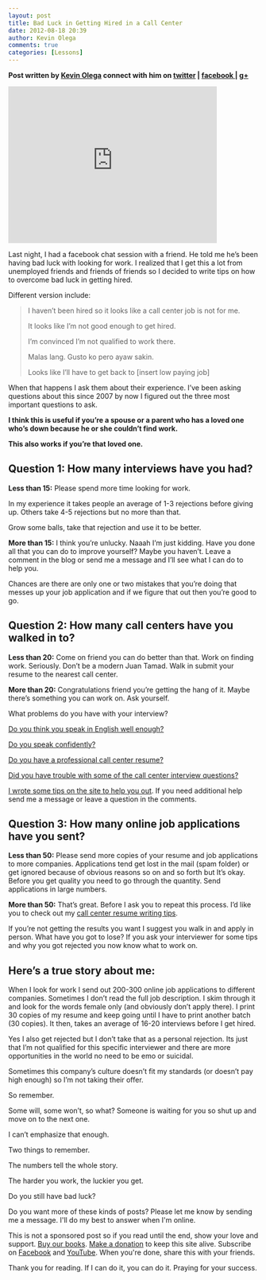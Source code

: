 ```yaml
---
layout: post
title: Bad Luck in Getting Hired in a Call Center
date: 2012-08-18 20:39
author: Kevin Olega
comments: true
categories: [Lessons]
---
```

<strong>Post written by <a href="http://kevinolega.com/">Kevin Olega</a> connect with him on <a href="http://twitter.com/kevinolega">twitter</a> | <a href="http://www.facebook.com/profile.php?id=100003220910840">facebook </a>| <a href="https://plus.google.com/107007774605671245935/posts">g+</a></strong>

<iframe src="http://www.youtube.com/embed/OGHbvRhtAjI?rel=0" frameborder="0" width="420" height="315"></iframe>

Last night, I had a facebook chat session with a friend. He told me he’s been having bad luck with looking for work. I realized that I get this a lot from unemployed friends and friends of friends so I decided to write tips on how to overcome bad luck in getting hired.

Different version include:

<blockquote>I haven’t been hired so it looks like a call center job is not for me.

It looks like I’m not good enough to get hired.

I’m convinced I’m not qualified to work there.

Malas lang. Gusto ko pero ayaw sakin.

Looks like I’ll have to get back to [insert low paying job]</blockquote>

When that happens I ask them about their experience. I’ve been asking questions about this since 2007 by  now I figured out the three most important questions to ask.

<strong>I think this is useful if you’re a spouse or a parent who has a loved one who’s down because he or she couldn’t find work. </strong>

<strong>This also works if you’re that loved one.</strong>

<h2 dir="ltr">Question 1: How many interviews have you had?</h2>

<strong>Less than 15:</strong> Please spend more time looking for work.

In my experience it takes people an average of 1-3 rejections before giving up. Others take 4-5 rejections but no more than that.

Grow some balls, take that rejection and use it to be better.

<strong>More than 15:</strong> I think you’re unlucky. Naaah I’m just kidding. Have you done all that you can do to improve yourself? Maybe you haven’t. Leave a comment in the blog or send me a message and I’ll see what I can do to help you.

Chances are there are only one or two mistakes that you’re doing that messes up your job application and if we figure that out then you’re good to go.

<h2 dir="ltr">Question 2: How many call centers have you walked in to?</h2>

<strong>Less than 20:</strong> Come on friend you can do better than that. Work on finding work. Seriously. Don’t be a modern Juan Tamad. Walk in submit your resume to the nearest call center.

<strong>More than 20:</strong> Congratulations friend you’re getting the hang of it. Maybe there’s something you can work on. Ask yourself.

What problems do you have with your interview?

<a href="http://callcentertrainingtips.com/how-to-sound-better-at-call-center-interviews-with-the-sossy-mode/">Do you think you speak in English well enough?</a>

<a href="http://callcentertrainingtips.com/how-to-speak-better-at-a-call-center-job-interview-with-celebrity-mode/">Do you speak confidently?</a>

<a href="http://callcentertrainingtips.com/how-to-write-a-resume-for-call-center-application/">Do you have a professional call center resume?</a>

<a href="http://callcentertrainingtips.com/call-center-interview-questions-and-suggested-answers/">Did you have trouble with some of the call center interview questions?</a>

<a href="http://callcentertrainingtips.com/ten-tips-to-get-hired-in-a-call-center-this-week/">I wrote some tips on the site to help you out</a>. If you need additional help send me a message or leave a question in the comments.

<h2 dir="ltr">Question 3: How many online job applications have you sent?</h2>

<strong>Less than 50:</strong> Please send more copies of your resume and job applications to more companies. Applications tend get lost in the mail (spam folder) or get ignored because of obvious reasons so on and so forth but It’s okay. Before you get quality you need to go through the quantity. Send applications in large numbers.

<strong>More than 50:</strong> That’s great. Before I ask you to repeat this process. I’d like you to check out my <a href="http://callcentertrainingtips.com/how-to-write-a-resume-for-call-center-application/">call center resume writing tips</a>.

If you’re not getting the results you want I suggest you walk in and apply in person. What have you got to lose? If you ask your interviewer for some tips and why you got rejected you now know what to work on.

<h2>Here’s a true story about me:</h2>

When I look for work I send out 200-300 online job applications to different companies. Sometimes I don’t read the full job description. I skim through it and look for the words female only (and obviously don’t apply there).
I print 30 copies of my resume and keep going until I have to print another batch (30 copies).
It then, takes an average of 16-20 interviews before I get hired.

Yes I also get rejected but I don’t take that as a personal rejection. Its just that I’m not qualified for this specific interviewer and there are more opportunities in the world no need to be emo or suicidal.

Sometimes this company’s culture doesn’t fit my standards (or doesn’t pay high enough) so I’m not taking their offer.

So remember.

Some will, some won’t, so what? Someone is waiting for you so shut up and move on to the next one.

I can’t emphasize that enough.

Two things to remember.

The numbers tell the whole story.

The harder you work, the luckier you get.

Do you still have bad luck? 

Do you want more of these kinds of posts? Please let me know by sending me a message. I'll do my best to answer when I'm online.

This is not a sponsored post so if you read until the end, show your love and support. [Buy our books](http://callcentertrainingtips.com/promos/).  [Make a donation](http://callcentertrainingtips.com/support/) to keep this site alive. Subscribe on [Facebook](https://www.facebook.com/callcentertrainingtips/) and [YouTube](https://www.youtube.com/channel/UCSRyiovg_InMdQAe7Fn0LtA). When you're done, share this with your friends. 

Thank you for reading. If I can do it, you can do it. Praying for your success.